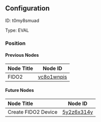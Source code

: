 # 
## Configuration
ID:  t0my8smuad

Type: EVAL 








### Position

#### Previous Nodes
| Node Title | Node ID |
| :------------- | ------------ |
| FIDO2 | [vc8o1wnpis](./vc8o1wnpis.md) | 
 
 #### Future Nodes
| Node Title | Node ID |
| :------------- | ------------ |
| Create FIDO2 Device |[5y2z6x314y](./5y2z6x314y.md) | 